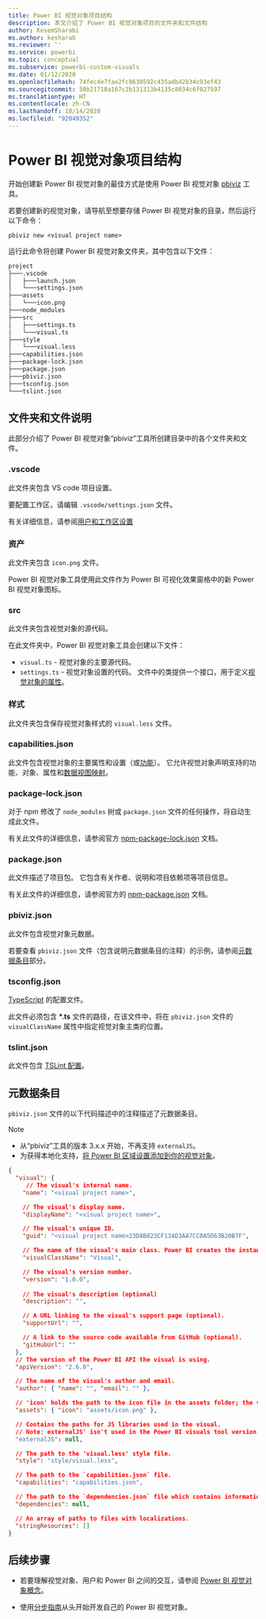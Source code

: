 ```yaml
---
title: Power BI 视觉对象项目结构
description: 本文介绍了 Power BI 视觉对象项目的文件夹和文件结构
author: KesemSharabi
ms.author: kesharab
ms.reviewer: ''
ms.service: powerbi
ms.topic: conceptual
ms.subservice: powerbi-custom-visuals
ms.date: 01/12/2020
ms.openlocfilehash: 74fec4e7fae2fc8630592c435adb42b34c93ef43
ms.sourcegitcommit: 50b21718a167c2b131313b4135c8034c6f027597
ms.translationtype: HT
ms.contentlocale: zh-CN
ms.lasthandoff: 10/14/2020
ms.locfileid: "92049352"
---
```

# <a name="power-bi-visual-project-structure"></a>Power BI 视觉对象项目结构

开始创建新 Power BI 视觉对象的最佳方式是使用 Power BI 视觉对象 [pbiviz](https://www.npmjs.com/package/powerbi-visuals-tools) 工具。

若要创建新的视觉对象，请导航至想要存储 Power BI 视觉对象的目录，然后运行以下命令：

`pbiviz new <visual project name>`

运行此命令将创建 Power BI 视觉对象文件夹，其中包含以下文件：

```markdown
project
├───.vscode
│   ├───launch.json
│   └───settings.json
├───assets
│   └───icon.png
├───node_modules
├───src
│   ├───settings.ts
│   └───visual.ts
├───style
│   └───visual.less
├───capabilities.json
├───package-lock.json
├───package.json
├───pbiviz.json
├───tsconfig.json
└───tslint.json
```

## <a name="folder-and-file-description"></a>文件夹和文件说明

此部分介绍了 Power BI 视觉对象“pbiviz”工具所创建目录中的各个文件夹和文件。  

### <a name="vscode"></a>.vscode

此文件夹包含 VS code 项目设置。

要配置工作区，请编辑 `.vscode/settings.json` 文件。

有关详细信息，请参阅[用户和工作区设置](https://code.visualstudio.com/docs/getstarted/settings)

### <a name="assets"></a>资产

此文件夹包含 `icon.png` 文件。

Power BI 视觉对象工具使用此文件作为 Power BI 可视化效果窗格中的新 Power BI 视觉对象图标。

### <a name="src"></a>src

此文件夹包含视觉对象的源代码。

在此文件夹中，Power BI 视觉对象工具会创建以下文件：
* `visual.ts` - 视觉对象的主要源代码。
* `settings.ts` - 视觉对象设置的代码。 文件中的类提供一个接口，用于定义[视觉对象的属性](./objects-properties.md#properties)。

### <a name="style"></a>样式

此文件夹包含保存视觉对象样式的 `visual.less` 文件。

### <a name="capabilitiesjson"></a>capabilities.json

此文件包含视觉对象的主要属性和设置（或[功能](./capabilities.md)）。 它允许视觉对象声明支持的功能、对象、属性和[数据视图映射](./dataview-mappings.md)。

### <a name="package-lockjson"></a>package-lock.json

对于 npm 修改了 `node_modules` 树或 `package.json` 文件的任何操作，将自动生成此文件。

有关此文件的详细信息，请参阅官方 [npm-package-lock.json](https://docs.npmjs.com/files/package-lock.json) 文档。

### <a name="packagejson"></a>package.json

此文件描述了项目包。 它包含有关作者、说明和项目依赖项等项目信息。

有关此文件的详细信息，请参阅官方的 [npm-package.json](https://docs.npmjs.com/files/package.json.html) 文档。

### <a name="pbivizjson"></a>pbiviz.json

此文件包含视觉对象元数据。

若要查看 `pbiviz.json` 文件（包含说明元数据条目的注释）的示例，请参阅[元数据条目](#metadata-entries)部分。

### <a name="tsconfigjson"></a>tsconfig.json

[TypeScript](https://www.typescriptlang.org/docs/handbook/tsconfig-json.html) 的配置文件。

此文件必须包含 **\*.ts** 文件的路径，在该文件中，将在 `pbiviz.json` 文件的 `visualClassName` 属性中指定视觉对象主类的位置。

### <a name="tslintjson"></a>tslint.json

此文件包含 [TSLint 配置](https://palantir.github.io/tslint/usage/configuration/)。

## <a name="metadata-entries"></a>元数据条目

`pbiviz.json` 文件的以下代码描述中的注释描述了元数据条目。

> [!NOTE]
> * 从“pbiviz”工具的版本 3.x.x 开始，不再支持 `externalJS`。
> * 为获得本地化支持，[将 Power BI 区域设置添加到你的视觉对象](./localization.md)。

```json
{
  "visual": {
     // The visual's internal name.
    "name": "<visual project name>",

    // The visual's display name.
    "displayName": "<visual project name>",

    // The visual's unique ID.
    "guid": "<visual project name>23D8B823CF134D3AA7CC0A5D63B20B7F",

    // The name of the visual's main class. Power BI creates the instance of this class to start using the visual in a Power BI report.
    "visualClassName": "Visual",

    // The visual's version number.
    "version": "1.0.0",
    
    // The visual's description (optional)
    "description": "",

    // A URL linking to the visual's support page (optional).
    "supportUrl": "",

    // A link to the source code available from GitHub (optional).
    "gitHubUrl": ""
  },
  // The version of the Power BI API the visual is using.
  "apiVersion": "2.6.0",

  // The name of the visual's author and email.
  "author": { "name": "", "email": "" },

  // 'icon' holds the path to the icon file in the assets folder; the visual's display icon.
  "assets": { "icon": "assets/icon.png" },

  // Contains the paths for JS libraries used in the visual.
  // Note: externalJS' isn't used in the Power BI visuals tool version 3.x.x or higher.
  "externalJS": null,

  // The path to the 'visual.less' style file.
  "style": "style/visual.less",

  // The path to the `capabilities.json` file.
  "capabilities": "capabilities.json",

  // The path to the `dependencies.json` file which contains information about R packages used in R based visuals.
  "dependencies": null,

  // An array of paths to files with localizations.
  "stringResources": []
}
```

## <a name="next-steps"></a>后续步骤

* 若要理解视觉对象、用户和 Power BI 之间的交互，请参阅 [Power BI 视觉对象概念](./power-bi-visuals-concept.md)。

* 使用[分步指南](./develop-circle-card.md)从头开始开发自己的 Power BI 视觉对象。
